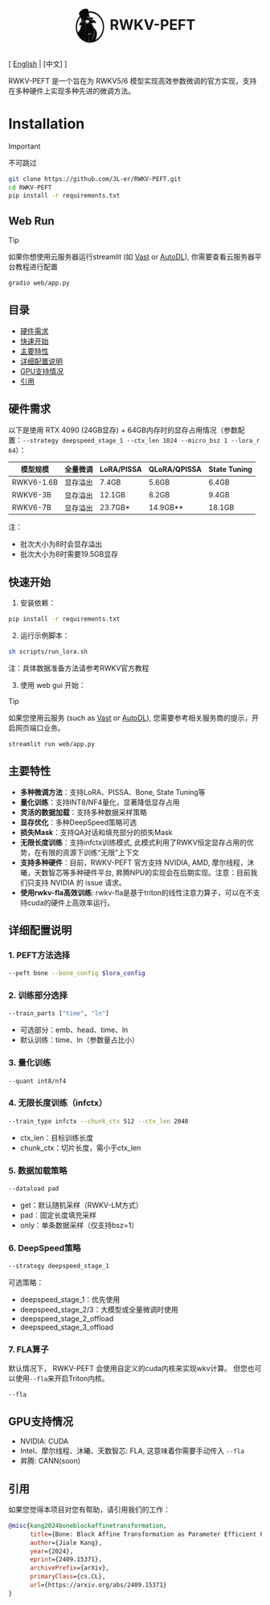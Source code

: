 <h1 align="center">
  <p><img src="assert/logo.jpg" alt="RWKV-PEFT" width="60px"  style="vertical-align: middle; margin-right: 10px;"/>RWKV-PEFT</p>
</h1>

\[ [English](README.md) | [中文] \]

RWKV-PEFT 是一个旨在为 RWKV5/6 模型实现高效参数微调的官方实现，支持在多种硬件上实现多种先进的微调方法。


# Installation

> [!IMPORTANT]
> 不可跳过

```bash
git clone https://github.com/JL-er/RWKV-PEFT.git
cd RWKV-PEFT
pip install -r requirements.txt
```

## Web Run
> [!TIP]
> 如果你想使用云服务器运行streamlit (如 [Vast](https://vast.ai/) or [AutoDL](https://www.autodl.com/)), 你需要查看云服务器平台教程进行配置

```bash
gradio web/app.py
```

## 目录
- [硬件需求](#硬件需求)
- [快速开始](#快速开始)
- [主要特性](#主要特性)
- [详细配置说明](#详细配置说明)
- [GPU支持情况](#gpu支持情况)
- [引用](#引用)

## 硬件需求

以下是使用 RTX 4090 (24GB显存) + 64GB内存时的显存占用情况（参数配置：`--strategy deepspeed_stage_1 --ctx_len 1024 --micro_bsz 1 --lora_r 64`）：

|   模型规模   | 全量微调 | LoRA/PISSA | QLoRA/QPISSA | State Tuning |
|-------------|----------|------------|--------------|--------------|
| RWKV6-1.6B  | 显存溢出   | 7.4GB      | 5.6GB        | 6.4GB        |
| RWKV6-3B    | 显存溢出   | 12.1GB     | 8.2GB        | 9.4GB        |
| RWKV6-7B    | 显存溢出   | 23.7GB*    | 14.9GB**     | 18.1GB       |

注：
* 批次大小为8时会显存溢出
* 批次大小为8时需要19.5GB显存

## 快速开始

1. 安装依赖：
```bash
pip install -r requirements.txt
```

2. 运行示例脚本：
```bash
sh scripts/run_lora.sh
```
注：具体数据准备方法请参考RWKV官方教程

3. 使用 web gui 开始：
> [!TIP]
> 如果您使用云服务 (such as [Vast](https://vast.ai/) or [AutoDL](https://www.autodl.com/)), 您需要参考相关服务商的提示，开启网页端口业务。

```bash
streamlit run web/app.py
```

## 主要特性

- **多种微调方法**：支持LoRA、PISSA、Bone, State Tuning等
- **量化训练**：支持INT8/NF4量化，显著降低显存占用
- **灵活的数据加载**：支持多种数据采样策略
- **显存优化**：多种DeepSpeed策略可选
- **损失Mask**：支持QA对话和填充部分的损失Mask
- **无限长度训练**：支持infctx训练模式, 此模式利用了RWKV恒定显存占用的优势，在有限的资源下训练“无限”上下文
- **支持多种硬件**：目前，RWKV-PEFT 官方支持 NVIDIA, AMD, 摩尔线程，沐曦，天数智芯等多种硬件平台, 昇腾NPU的实现会在后期实现。注意：目前我们只支持 NVIDIA 的 issue 请求。
- **使用rwkv-fla高效训练**: rwkv-fla是基于triton的线性注意力算子，可以在不支持cuda的硬件上高效率运行。

## 详细配置说明

### 1. PEFT方法选择
```bash
--peft bone --bone_config $lora_config
```

### 2. 训练部分选择
```bash
--train_parts ["time", "ln"]
```
- 可选部分：emb、head、time、ln
- 默认训练：time、ln（参数量占比小）

### 3. 量化训练
```bash
--quant int8/nf4
```

### 4. 无限长度训练（infctx）
```bash
--train_type infctx --chunk_ctx 512 --ctx_len 2048
```
- ctx_len：目标训练长度
- chunk_ctx：切片长度，需小于ctx_len

### 5. 数据加载策略
```bash
--dataload pad
```
- get：默认随机采样（RWKV-LM方式）
- pad：固定长度填充采样
- only：单条数据采样（仅支持bsz=1）

### 6. DeepSpeed策略
```bash
--strategy deepspeed_stage_1
```
可选策略：
- deepspeed_stage_1：优先使用
- deepspeed_stage_2/3：大模型或全量微调时使用
- deepspeed_stage_2_offload
- deepspeed_stage_3_offload

### 7. FLA算子
默认情况下， RWKV-PEFT 会使用自定义的cuda内核来实现wkv计算。 但您也可以使用`--fla`来开启Triton内核。
```
--fla
```
## GPU支持情况

- NVIDIA: CUDA
- Intel、摩尔线程、沐曦、天数智芯: FLA, 这意味着你需要手动传入 `--fla`
- 昇腾: CANN(soon)

## 引用

如果您觉得本项目对您有帮助，请引用我们的工作：

```bibtex
@misc{kang2024boneblockaffinetransformation,
      title={Bone: Block Affine Transformation as Parameter Efficient Fine-tuning Methods for Large Language Models},
      author={Jiale Kang},
      year={2024},
      eprint={2409.15371},
      archivePrefix={arXiv},
      primaryClass={cs.CL},
      url={https://arxiv.org/abs/2409.15371}
}
```